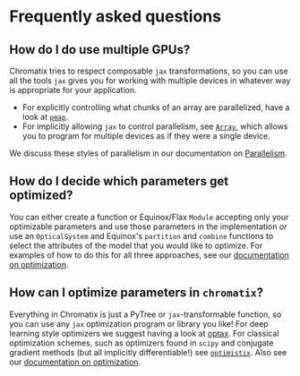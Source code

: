 # Frequently asked questions

## How do I do use multiple GPUs?

Chromatix tries to respect composable `jax` transformations, so you can use all the tools `jax` gives you for working with multiple devices in whatever way is appropriate for your application.

* For explicitly controlling what chunks of an array are parallelized, have a look at [``pmap``](https://jax.readthedocs.io/en/latest/_autosummary/jax.pmap.html#jax.pmap).
* For implicitly allowing `jax` to control parallelism, see [``Array``](https://jax.readthedocs.io/en/latest/notebooks/Distributed_arrays_and_automatic_parallelization.html), which allows you to program for multiple devices as if they were a single device.

We discuss these styles of parallelism in our documentation on [Parallelism](parallelism.md).

## How do I decide which parameters get optimized?
You can either create a function or Equinox/Flax `Module` accepting only your optimizable parameters and use those parameters in the implementation *or* use an ``OpticalSystem`` and Equinox's ``partition`` and ``combine`` functions to select the attributes of the model that you would like to optimize. For examples of how to do this for all three approaches, see our [documentation on optimization](https://chromatix.readthedocs.io/en/latest/training/).


## How can I optimize parameters in `chromatix`?

Everything in Chromatix is just a PyTree or `jax`-transformable function, so you can use any `jax` optimization program or library you like! For deep learning style optimizers we suggest having a look at [optax](https://github.com/deepmind/optax). For classical optimization schemes, such as optimizers found in `scipy` and conjugate gradient methods (but all implicitly differentiable!) see [`optimistix`](https://docs.kidger.site/optimistix/). Also see our [documentation on optimization](https://chromatix.readthedocs.io/en/latest/training/).
